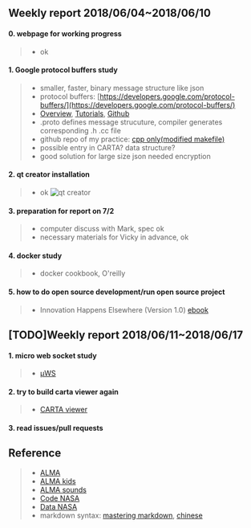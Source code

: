 ## Weekly report 2018/06/04~2018/06/10

#### 0. webpage for working progress
>* ok

#### 1. Google protocol buffers study
>* smaller, faster, binary message structure like json
>* protocol buffers: [https://developers.google.com/protocol-buffers/](https://developers.google.com/protocol-buffers/)
>* [Overview](https://developers.google.com/protocol-buffers/docs/overview), [Tutorials](https://developers.google.com/protocol-buffers/docs/tutorials), [Github](https://github.com/google/protobuf/releases)
>* .proto defines message strucuture, compiler generates corresponding .h .cc file
>* github repo of my practice: [cpp only(modified makefile)](https://github.com/duidae/Asiaa-work/tree/master/protobuf-example)
>* possible entry in CARTA? data structure?
>* good solution for large size json needed encryption

#### 2. qt creator installation 
>* ok
![qt creator](https://duidae.github.io/Asiaa-work/images/2018-06-09%2019-03-55%20qtcreator.png)

#### 3. preparation for report on 7/2
>* computer discuss with Mark, spec ok
>* necessary materials for Vicky in advance, ok

#### 4. docker study
>* docker cookbook, O'reilly

#### 5. how to do open source development/run open source project
>* Innovation Happens Elsewhere (Version 1.0) [ebook](https://www.dreamsongs.com/IHE/)

## [TODO]Weekly report 2018/06/11~2018/06/17

#### 1. micro web socket study
>* [µWS](https://github.com/uNetworking/uWebSockets)
#### 2. try to build carta viewer again
>* [CARTA viewer](https://github.com/CARTAvis/carta)
#### 3. read issues/pull requests

## Reference
>* [ALMA](http://www.almaobservatory.org/en/home/)
>* [ALMA kids](http://kids.alma.cl/?lang=zh)
>* [ALMA sounds](http://www.almasounds.org/)
>* [Code NASA](https://code.nasa.gov/)
>* [Data NASA](https://data.nasa.gov/)
>* markdown syntax: [mastering markdown](https://guides.github.com/features/mastering-markdown/), [chinese](https://github.com/othree/markdown-syntax-zhtw)
